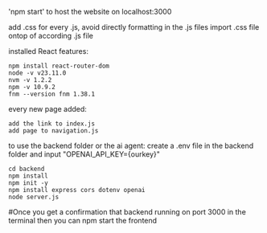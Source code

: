
'npm start' to host the website on localhost:3000


add .css for every .js, avoid directly formatting in the .js files
import .css file ontop of according .js file


installed React features:

    npm install react-router-dom
    node -v v23.11.0
    nvm -v 1.2.2
    npm -v 10.9.2
    fnm --version fnm 1.38.1

every new page added:

    add the link to index.js
    add page to navigation.js

to use the backend folder or the ai agent:
create a .env file in the backend folder and input "OPENAI_API_KEY={ourkey}"

    cd backend
    npm install
    npm init -y
    npm install express cors dotenv openai
    node server.js

#Once you get a confirmation that backend running on port 3000 in the terminal then you can npm start the frontend
